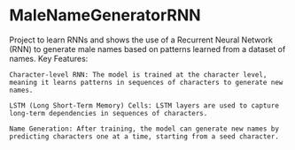 # MaleNameGeneratorRNN
Project to learn RNNs and shows the use of a Recurrent Neural Network (RNN) to generate male names based on patterns learned from a dataset of names.
  Key Features:
    
    Character-level RNN: The model is trained at the character level, meaning it learns patterns in sequences of characters to generate new names.  
    
    LSTM (Long Short-Term Memory) Cells: LSTM layers are used to capture long-term dependencies in sequences of characters.
    
    Name Generation: After training, the model can generate new names by predicting characters one at a time, starting from a seed character.
